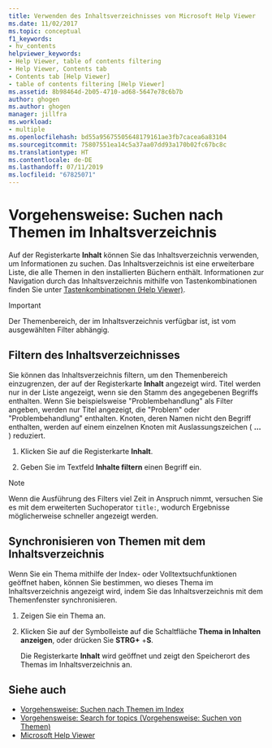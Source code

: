 ```yaml
---
title: Verwenden des Inhaltsverzeichnisses von Microsoft Help Viewer
ms.date: 11/02/2017
ms.topic: conceptual
f1_keywords:
- hv_contents
helpviewer_keywords:
- Help Viewer, table of contents filtering
- Help Viewer, Contents tab
- Contents tab [Help Viewer]
- table of contents filtering [Help Viewer]
ms.assetid: 8b98464d-2b05-4710-ad68-5647e78c6b7b
author: ghogen
ms.author: ghogen
manager: jillfra
ms.workload:
- multiple
ms.openlocfilehash: bd55a95675505648179161ae3fb7cacea6a83104
ms.sourcegitcommit: 75807551ea14c5a37aa07dd93a170b02fc67bc8c
ms.translationtype: HT
ms.contentlocale: de-DE
ms.lasthandoff: 07/11/2019
ms.locfileid: "67825071"
---
```

# Vorgehensweise: Suchen nach Themen im Inhaltsverzeichnis

Auf der Registerkarte **Inhalt** können Sie das Inhaltsverzeichnis verwenden, um Informationen zu suchen. Das Inhaltsverzeichnis ist eine erweiterbare Liste, die alle Themen in den installierten Büchern enthält. Informationen zur Navigation durch das Inhaltsverzeichnis mithilfe von Tastenkombinationen finden Sie unter [Tastenkombinationen (Help Viewer)](../help-viewer/shortcut-keys.md).

> [!IMPORTANT]
> Der Themenbereich, der im Inhaltsverzeichnis verfügbar ist, ist vom ausgewählten Filter abhängig.

## Filtern des Inhaltsverzeichnisses

Sie können das Inhaltsverzeichnis filtern, um den Themenbereich einzugrenzen, der auf der Registerkarte **Inhalt** angezeigt wird. Titel werden nur in der Liste angezeigt, wenn sie den Stamm des angegebenen Begriffs enthalten. Wenn Sie beispielsweise "Problembehandlung" als Filter angeben, werden nur Titel angezeigt, die "Problem" oder "Problembehandlung" enthalten. Knoten, deren Namen nicht den Begriff enthalten, werden auf einem einzelnen Knoten mit Auslassungszeichen ( **...** ) reduziert.

1. Klicken Sie auf die Registerkarte **Inhalt**.

2. Geben Sie im Textfeld **Inhalte filtern** einen Begriff ein.

> [!NOTE]
> Wenn die Ausführung des Filters viel Zeit in Anspruch nimmt, versuchen Sie es mit dem erweiterten Suchoperator `title:`, wodurch Ergebnisse möglicherweise schneller angezeigt werden.

## Synchronisieren von Themen mit dem Inhaltsverzeichnis

Wenn Sie ein Thema mithilfe der Index- oder Volltextsuchfunktionen geöffnet haben, können Sie bestimmen, wo dieses Thema im Inhaltsverzeichnis angezeigt wird, indem Sie das Inhaltsverzeichnis mit dem Themenfenster synchronisieren.

1. Zeigen Sie ein Thema an.

2. Klicken Sie auf der Symbolleiste auf die Schaltfläche **Thema in Inhalten anzeigen**, oder drücken Sie **STRG+** +**S**.

     Die Registerkarte **Inhalt** wird geöffnet und zeigt den Speicherort des Themas im Inhaltsverzeichnis an.

## Siehe auch

- [Vorgehensweise: Suchen nach Themen im Index](../help-viewer/find-topics-index.md)
- [Vorgehensweise: Search for topics (Vorgehensweise: Suchen von Themen)](../help-viewer/find-topics.md)
- [Microsoft Help Viewer](../help-viewer/overview.md)